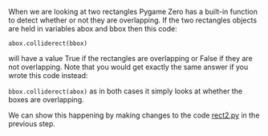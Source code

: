 When we are looking at two rectangles Pygame Zero has a built-in function to detect whether or not they are overlapping. If the two rectangles objects are held in variables abox and bbox then this code:

```abox.colliderect(bbox)```

will have a value True if the rectangles are overlapping or False if they are not overlapping. Note that you would get exactly the same answer if you wrote this code instead:

```bbox.colliderect(abox)``` as in both cases it simply looks at whether the boxes are overlapping.

We can show this happening by making changes to the code [rect2.py](..\Step6-rectangles\rect2.py) in the previous step.
